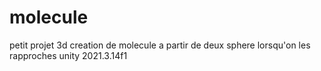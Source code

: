 # molecule
 petit projet 3d creation de molecule a partir de deux sphere lorsqu'on les rapproches
unity 2021.3.14f1
